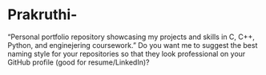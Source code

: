 # Prakruthi-
“Personal portfolio repository showcasing my projects and skills in C, C++, Python, and enginejering coursework.”   Do you want me to suggest the best naming style for your repositories so that they look professional on your GitHub profile (good for resume/LinkedIn)?
